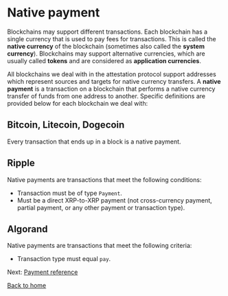 # Native payment

Blockchains may support different transactions. Each blockchain has a single currency that is used to pay fees for transactions. This is called the **native currency** of the blockchain (sometimes also called the **system currency**). Blockchains may support alternative currencies, which are usually called **tokens** and are considered as **application currencies**.

All blockchains we deal with in the attestation protocol support addresses which represent sources and targets for native currency transfers.
A **native payment** is a transaction on a blockchain that performs a native currency transfer of funds from one address to another. Specific definitions are provided below for each blockchain we deal with:

## Bitcoin, Litecoin, Dogecoin

Every transaction that ends up in a block is a native payment.

## Ripple

Native payments are transactions that meet the following conditions:

- Transaction must be of type `Payment`.
- Must be a direct XRP-to-XRP payment (not cross-currency payment, partial payment, or any other payment or transaction type).

## Algorand

Native payments are transactions that meet the following criteria:

- Transaction type must equal `pay`.

Next: [Payment reference](./payment-reference.md)

[Back to home](../README.md)
